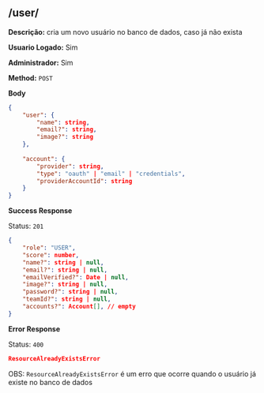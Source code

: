 ## /user/

**Descrição:** cria um novo usuário no banco de dados, caso já não exista

**Usuario Logado:** Sim

**Administrador:** Sim

**Method:** `POST`

**Body**

```json
{
    "user": {
        "name": string,
        "email?": string,
        "image?": string
    },
    
    "account": {
        "provider": string,
        "type": "oauth" | "email" | "credentials",
        "providerAccountId": string
    }
}
```

**Success Response**

Status: `201`

```json
{
    "role": "USER",
    "score": number,
    "name?": string | null,
    "email?": string | null,
    "emailVerified?": Date | null,
    "image?": string | null,
    "password?": string | null,
    "teamId?": string | null,
    "accounts?": Account[], // empty
}
```

**Error Response**

Status: `400`

```json
ResourceAlreadyExistsError
```

OBS: `ResourceAlreadyExistsError` é um erro que ocorre quando o usuário já existe no banco de dados